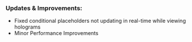 ### Updates & Improvements:
- Fixed conditional placeholders not updating in real-time while viewing holograms
- Minor Performance Improvements